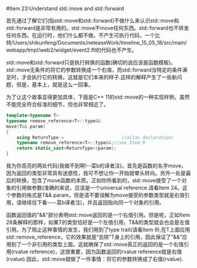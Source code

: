 #Item 23:Understand std::move and std::forward

首先通过了解它们(指std::move和std::forward)不做什么来认识std::move和std::forward是非常有用的。std::move不move任何东西。std::forward也不转发任何东西。在运行时，他们什么都不做。不产生可执行代码，一个比特/Users/shikunfeng/Documents/neteaseWork/timeline_15_05_18/src/main/webapp/tmpl/web2/widget/event2.ftl的代码也不产生。

std::move和std::forward只是执行转换的函数(确切的说应该是函数模板)。std::move无条件的将它的参数转换成一个右值，而std::forward当特定的条件满足时，才会执行它的转换。这就是它们本来的样子.这样的解释产生了一些新问题，但是，基本上，就是这么一回事。

为了让这个故事显得更加具体，下面是C++ 11的std::move的一种实现样例，虽然不能完全符合标准的细节，但也非常相近了。

```cpp
template<typename T>
typename remove_reference<T>::type&&
move(T&& param)
{
	using ReturnType = 						//alias declaration;
	typename remove_reference<T>::type&&;//see Item 9
	return static_cast<ReturnType>(param);
}
```
我为你高亮的两处代码(我做不到啊!--菜b的译者注)。首先是函数的名字move，因为返回的类型非常具有迷惑性，我可不想让你一开始就晕头转向。另外一处是最后的转换，包含了move函数的本质。正如你所看到的，std::move接受了一个对象的引用做参数(准确的来说，应该是一个universal reference.请看Item 24。这个参数的格式是T&& param，但是请不要误解为move接受的参数类型就是右值引用，请继续往下看----菜b译者注)，并且返回指向同一个对象的引用。

函数返回值的"&&"部分表明std::move返回的是一个右值引用。但是呢，正如Item 28条解释的那样，如果T的类型恰好是一个左值引用，T&&的类型就会也会是左值引用。为了阻止这种事情的发生，我们用到了type trait(请看Item 9),在T上面应用std::remove_reference，它的效果就是“去除”T身上的引用，因此保证了"&&"应用到了一个非引用的类型上面。这就确保了std::move真正的返回的是一个右值引用(rvalue reference)，这很重要，因为函数返回的rvalue reference就是右值(rvalue).因此，std::move就做了一件事情：将它的参数转换成了右值(rvalue).

